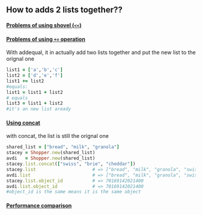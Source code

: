 ## How to adds 2 lists together??

#### [Problems of using shovel (`<<`)](079_concat_shovel.rb)

#### [Problems of using `+=` operation](079_concat_addequal.rb)

With addequal, it in actually add two lists together and put the new list to the
orignal one

```ruby
list1 = ['a','b','c']
list2 = ['d','e','f']
list1 += list2 
#equals:
list1 = list1 + list2
# equals
list3 = list1 + list2
#it's an new list aready
```

#### [Using concat](079_concat_concat.rb)

with concat, the list is still the orignal one

```ruby
shared_list = ["bread", "milk", "granola"]
stacey = Shopper.new(shared_list)
avdi   = Shopper.new(shared_list)
stacey.list.concat(["swiss", "brie", "cheddar"])
stacey.list                     # => ["bread", "milk", "granola", "swiss", "brie", "cheddar"]
avdi.list                       # => ["bread", "milk", "granola", "swiss", "brie", "cheddar"]
stacey.list.object_id           # => 70169142021400
avdi.list.object_id             # => 70169142021400
#object_id is the same means it is the same object
```

#### [Performance comparison](079_concat_comparison.rb)

